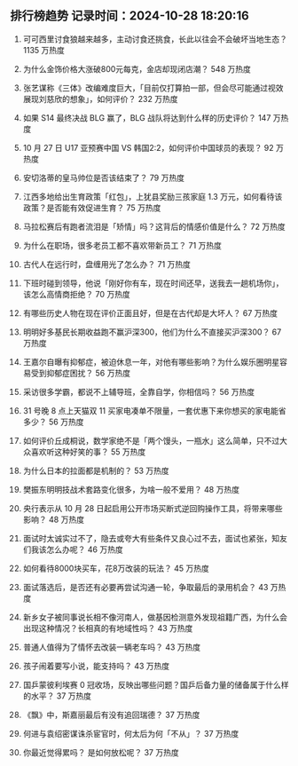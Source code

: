 
## 排行榜趋势 记录时间：2024-10-28 18:20:16
  
  1. 可可西里讨食狼越来越多，主动讨食还挑食，长此以往会不会破坏当地生态？ 1135 万热度
    
  2. 为什么金饰价格大涨破800元每克，金店却现闭店潮？ 548 万热度
    
  3. 张艺谋称《三体》改编难度巨大，「目前仅打算拍一部，但会尽可能通过视效展现刘慈欣的想象」，如何评价？ 232 万热度
    
  4. 如果 S14 最终决战 BLG 赢了，BLG 战队将达到什么样的历史评价？ 147 万热度
    
  5. 10 月 27 日 U17 亚预赛中国 VS 韩国2:2，如何评价中国球员的表现？ 92 万热度
    
  6. 安切洛蒂的皇马帅位是否该结束了？ 79 万热度
    
  7. 江西多地给出生育政策「红包」，上犹县奖励三孩家庭 1.3 万元，如何看待该政策？是否能有效促进生育？ 75 万热度
    
  8. 马拉松赛后有跑者流泪是「矫情」吗？这背后的情感价值是什么？ 72 万热度
    
  9. 为什么在职场，很多老员工都不喜欢带新员工？ 71 万热度
    
  10. 古代人在远行时，盘缠用光了怎么办？ 71 万热度
    
  11. 下班时碰到领导，他说「刚好你有车，现在时间还早，送我去一趟机场你」，该怎么高情商拒绝？ 70 万热度
    
  12. 有哪些历史人物在现在评价正面且好，但是在古代却是大坏人？ 67 万热度
    
  13. 明明好多基民长期收益跑不赢沪深300，他们为什么不直接买沪深300？ 67 万热度
    
  14. 王嘉尔自曝有抑郁症，被迫休息一年，对他有哪些影响？为什么娱乐圈明星容易受到抑郁症困扰？ 56 万热度
    
  15. 采访很多学霸，都说不上辅导班，全靠自学，你相信吗？ 56 万热度
    
  16. 31 号晚 8 点上天猫双 11 买家电凑单不限量，一套优惠下来你想买的家电能省多少？ 56 万热度
    
  17. 如何评价丘成桐说，数学家绝不是「两个馒头，一瓶水」这么简单，只不过大众喜欢听这种好笑的事？ 55 万热度
    
  18. 为什么日本的拉面都是机制的？ 53 万热度
    
  19. 樊振东明明技战术套路变化很多，为啥一般不爱用？ 48 万热度
    
  20. 央行表示从 10 月 28 日起启用公开市场买断式逆回购操作工具，将带来哪些影响？ 48 万热度
    
  21. 面试时太诚实过不了，隐去或夸大有些条件又良心过不去，面试也紧张，知友们我该怎么办呢？ 46 万热度
    
  22. 如何看待8000块买车，花8万改装的玩法？ 45 万热度
    
  23. 面试落选后，是否还有必要再尝试沟通一轮，争取最后的录用机会？ 43 万热度
    
  24. 新乡女子被同事说长相不像河南人，做基因检测意外发现祖籍广西，为什么会出现这种情况？长相真的有地域性吗？ 43 万热度
    
  25. 普通人值得为了情怀去改装一辆老车吗？ 43 万热度
    
  26. 孩子闹着要写小说，能支持吗？ 43 万热度
    
  27. 国乒蒙彼利埃赛 0 冠收场，反映出哪些问题？国乒后备力量的储备属于什么样的水平？ 37 万热度
    
  28. 《飘》中，斯嘉丽最后有没有追回瑞德？ 37 万热度
    
  29. 何进与袁绍密谋诛杀宦官时，何太后为何「不从」？ 37 万热度
    
  30. 你最近觉得累吗？ 是如何放松呢？ 37 万热度
    